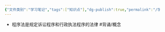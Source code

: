 ```yaml
---
{"文件类别":"学习笔记","tags":["知识点"],"dg-publish":true,"permalink":"/学习笔记studyup/知识点cheese/程序法/","dgPassFrontmatter":true,"noteIcon":"","created":"2024-09-12T10:50:10.599+08:00","updated":"2024-09-12T10:50:51.531+08:00"}
---
```


- 程序法是规定诉讼程序和行政执法程序的法律 #背诵/概念 